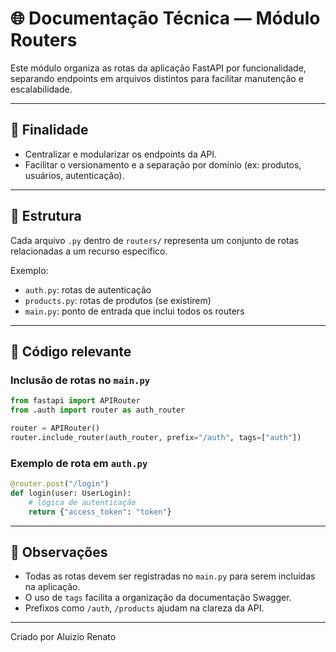 # 🌐 Documentação Técnica — Módulo Routers

Este módulo organiza as rotas da aplicação FastAPI por funcionalidade, separando endpoints em arquivos distintos para facilitar manutenção e escalabilidade.

---

## 🔹 Finalidade

- Centralizar e modularizar os endpoints da API.
- Facilitar o versionamento e a separação por domínio (ex: produtos, usuários, autenticação).

---

## 🔹 Estrutura

Cada arquivo `.py` dentro de `routers/` representa um conjunto de rotas relacionadas a um recurso específico.

Exemplo:
- `auth.py`: rotas de autenticação
- `products.py`: rotas de produtos (se existirem)
- `main.py`: ponto de entrada que inclui todos os routers

---

## 🔹 Código relevante

### Inclusão de rotas no `main.py`
```python
from fastapi import APIRouter
from .auth import router as auth_router

router = APIRouter()
router.include_router(auth_router, prefix="/auth", tags=["auth"])
```

### Exemplo de rota em `auth.py`
```python
@router.post("/login")
def login(user: UserLogin):
    # lógica de autenticação
    return {"access_token": "token"}
```

---

## 🔹 Observações

- Todas as rotas devem ser registradas no `main.py` para serem incluídas na aplicação.
- O uso de `tags` facilita a organização da documentação Swagger.
- Prefixos como `/auth`, `/products` ajudam na clareza da API.

---

Criado por Aluizio Renato
